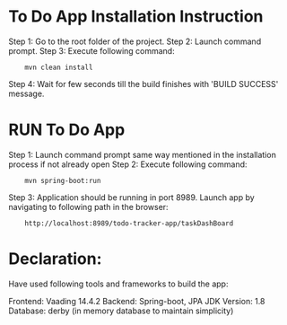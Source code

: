 # To Do App Installation Instruction

Step 1: Go to the root folder of the project.
Step 2: Launch command prompt.
Step 3: Execute following command: 

		mvn clean install

Step 4: Wait for few seconds till the build finishes with 'BUILD SUCCESS' message.

# RUN To Do App 

Step 1: Launch command prompt same way mentioned in the installation process if not already open
Step 2: Execute following command:

		mvn spring-boot:run
		
Step 3: Application should be running in port 8989. Launch app by navigating to following path in the browser:

		http://localhost:8989/todo-tracker-app/taskDashBoard
		
		
# Declaration:

Have used following tools and frameworks to build the app:

Frontend: Vaading 14.4.2
Backend: Spring-boot, JPA
JDK Version: 1.8
Database: derby (in memory database to maintain simplicity)